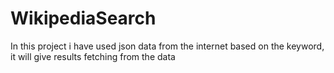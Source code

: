 # WikipediaSearch

In this project i have used json data from the internet based on the keyword, it will give results fetching from the data
